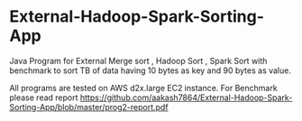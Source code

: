 # External-Hadoop-Spark-Sorting-App
Java Program for External Merge sort , Hadoop Sort , Spark Sort with benchmark to sort TB of data having 10 bytes as key and 90 bytes as value.


All programs are tested on AWS d2x.large EC2 instance. For Benchmark please read report https://github.com/aakash7864/External-Hadoop-Spark-Sorting-App/blob/master/prog2-report.pdf
